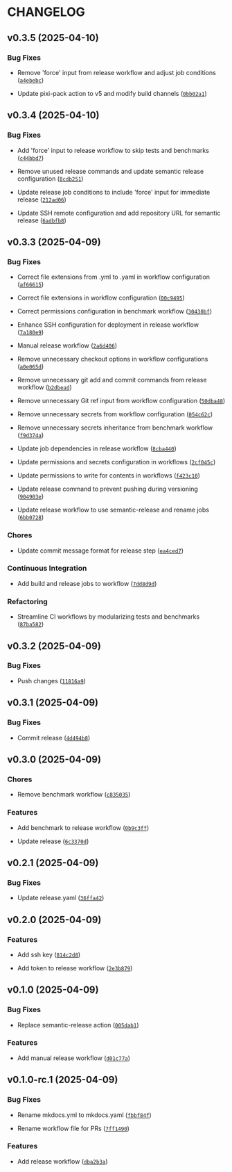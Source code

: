 # CHANGELOG


## v0.3.5 (2025-04-10)

### Bug Fixes

- Remove 'force' input from release workflow and adjust job conditions
  ([`a4ebebc`](https://github.com/centre-pathogen-genomics/snippy-ng/commit/a4ebebc4c5239d36c7dbb66f472b646c8980c688))

- Update pixi-pack action to v5 and modify build channels
  ([`0bb02a1`](https://github.com/centre-pathogen-genomics/snippy-ng/commit/0bb02a1f93ece23de566799df057582d95fa83e3))


## v0.3.4 (2025-04-10)

### Bug Fixes

- Add 'force' input to release workflow to skip tests and benchmarks
  ([`c44bbd7`](https://github.com/centre-pathogen-genomics/snippy-ng/commit/c44bbd7de66e53dbb8006e7ddf7142b2267afc92))

- Remove unused release commands and update semantic release configuration
  ([`8cdb251`](https://github.com/centre-pathogen-genomics/snippy-ng/commit/8cdb2517fd5ecbdfcb6e4e6528976e0275acec41))

- Update release job conditions to include 'force' input for immediate release
  ([`212ad06`](https://github.com/centre-pathogen-genomics/snippy-ng/commit/212ad06e1d5ab72e1f2918b509383ba7f23c8356))

- Update SSH remote configuration and add repository URL for semantic release
  ([`6adbfb8`](https://github.com/centre-pathogen-genomics/snippy-ng/commit/6adbfb89808fa87b43c1c77335df6e5d0dd85dba))


## v0.3.3 (2025-04-09)

### Bug Fixes

- Correct file extensions from .yml to .yaml in workflow configuration
  ([`af66615`](https://github.com/centre-pathogen-genomics/snippy-ng/commit/af6661544c1a7ca6aded178eab87fcc2ddce1ca9))

- Correct file extensions in workflow configuration
  ([`00c9495`](https://github.com/centre-pathogen-genomics/snippy-ng/commit/00c9495624b7542e2df5f0d5509ee3242e656b98))

- Correct permissions configuration in benchmark workflow
  ([`30430bf`](https://github.com/centre-pathogen-genomics/snippy-ng/commit/30430bfeffa554c91e63c5823a1c8447196d510d))

- Enhance SSH configuration for deployment in release workflow
  ([`7a180e9`](https://github.com/centre-pathogen-genomics/snippy-ng/commit/7a180e9ac564c4b1d4486f73d407c1a6d66cd037))

- Manual release workflow
  ([`2a6d406`](https://github.com/centre-pathogen-genomics/snippy-ng/commit/2a6d4065cd61ed90f973e7275411f4dfcefcd57b))

- Remove unnecessary checkout options in workflow configurations
  ([`a0e065d`](https://github.com/centre-pathogen-genomics/snippy-ng/commit/a0e065dfb26cc404e4fbef24fc55909d7e678c3c))

- Remove unnecessary git add and commit commands from release workflow
  ([`b2dbead`](https://github.com/centre-pathogen-genomics/snippy-ng/commit/b2dbead5319eeed504a2f1e770fabd13eb50c93b))

- Remove unnecessary Git ref input from workflow configuration
  ([`50dba48`](https://github.com/centre-pathogen-genomics/snippy-ng/commit/50dba48a7389ccdcdb8f46cfdadfb81a38f3943d))

- Remove unnecessary secrets from workflow configuration
  ([`054c62c`](https://github.com/centre-pathogen-genomics/snippy-ng/commit/054c62ccad2a8ab9668a99592bbe4de2b6eb05ce))

- Remove unnecessary secrets inheritance from benchmark workflow
  ([`f9d374a`](https://github.com/centre-pathogen-genomics/snippy-ng/commit/f9d374a051aae6e96423e8512d4da84139ae2d33))

- Update job dependencies in release workflow
  ([`8cba440`](https://github.com/centre-pathogen-genomics/snippy-ng/commit/8cba4408ccaa0a63d61cca20cf7215b2fead26ef))

- Update permissions and secrets configuration in workflows
  ([`2cf045c`](https://github.com/centre-pathogen-genomics/snippy-ng/commit/2cf045ce70a776152368ea3e818abddbdaf5160c))

- Update permissions to write for contents in workflows
  ([`f423c10`](https://github.com/centre-pathogen-genomics/snippy-ng/commit/f423c1072ea33c1b390095c2f5849e6458d586bb))

- Update release command to prevent pushing during versioning
  ([`904903e`](https://github.com/centre-pathogen-genomics/snippy-ng/commit/904903e7b78f27e4b818ee21cc77960b7431b8d7))

- Update release workflow to use semantic-release and rename jobs
  ([`6bb0728`](https://github.com/centre-pathogen-genomics/snippy-ng/commit/6bb0728be26b4e4c71307ec74e464a59440307ec))

### Chores

- Update commit message format for release step
  ([`ea4ced7`](https://github.com/centre-pathogen-genomics/snippy-ng/commit/ea4ced70efb1c46269f952d0f6aff9bcae70751c))

### Continuous Integration

- Add build and release jobs to workflow
  ([`7dd8d9d`](https://github.com/centre-pathogen-genomics/snippy-ng/commit/7dd8d9d24588f6d76eca823173c83a538f6975db))

### Refactoring

- Streamline CI workflows by modularizing tests and benchmarks
  ([`87ba582`](https://github.com/centre-pathogen-genomics/snippy-ng/commit/87ba582965c7454293dd5f9a6d7c5377b5769465))


## v0.3.2 (2025-04-09)

### Bug Fixes

- Push changes
  ([`11816a9`](https://github.com/centre-pathogen-genomics/snippy-ng/commit/11816a9e9971251c747a85053b12aab89a1cdf04))


## v0.3.1 (2025-04-09)

### Bug Fixes

- Commit release
  ([`4d494b8`](https://github.com/centre-pathogen-genomics/snippy-ng/commit/4d494b8998b27c675db78af3e87b8b72f548d39c))


## v0.3.0 (2025-04-09)

### Chores

- Remove benchmark workflow
  ([`c835035`](https://github.com/centre-pathogen-genomics/snippy-ng/commit/c8350356cc3a70d7b1636173c29018d58a72dffa))

### Features

- Add benchmark to release workflow
  ([`0b9c3ff`](https://github.com/centre-pathogen-genomics/snippy-ng/commit/0b9c3ff52b09dce9f4ff348245a250bc4e533579))

- Update release
  ([`6c3370d`](https://github.com/centre-pathogen-genomics/snippy-ng/commit/6c3370d4116b345a7c5e53212b549a586819c0d6))


## v0.2.1 (2025-04-09)

### Bug Fixes

- Update release.yaml
  ([`36ffa42`](https://github.com/centre-pathogen-genomics/snippy-ng/commit/36ffa42f5c47e92b98d5a48a2156f458f3c5e4c1))


## v0.2.0 (2025-04-09)

### Features

- Add ssh key
  ([`814c2d8`](https://github.com/centre-pathogen-genomics/snippy-ng/commit/814c2d8c80aee7006c07b2e243cfcc8d704eed18))

- Add token to release workflow
  ([`2e3b879`](https://github.com/centre-pathogen-genomics/snippy-ng/commit/2e3b8796eca56869580b45d8716c774e93f88ac9))


## v0.1.0 (2025-04-09)

### Bug Fixes

- Replace semantic-release action
  ([`005dab1`](https://github.com/centre-pathogen-genomics/snippy-ng/commit/005dab184ff80719f55ca51b40224a90a2ad9c06))

### Features

- Add manual release workflow
  ([`d01c77a`](https://github.com/centre-pathogen-genomics/snippy-ng/commit/d01c77a97b1f772a605b8237f2efb5d34774113d))


## v0.1.0-rc.1 (2025-04-09)

### Bug Fixes

- Rename mkdocs.yml to mkdocs.yaml
  ([`fbbf84f`](https://github.com/centre-pathogen-genomics/snippy-ng/commit/fbbf84fb0a811bec5dc61f2fa8b94c7d519b8191))

- Rename workflow file for PRs
  ([`7ff1490`](https://github.com/centre-pathogen-genomics/snippy-ng/commit/7ff1490310248fb99f3643e6873c63f04b7c9cd4))

### Features

- Add release workflow
  ([`dba2b3a`](https://github.com/centre-pathogen-genomics/snippy-ng/commit/dba2b3a790a67a68e4019cc7c6b61610575a8bda))

